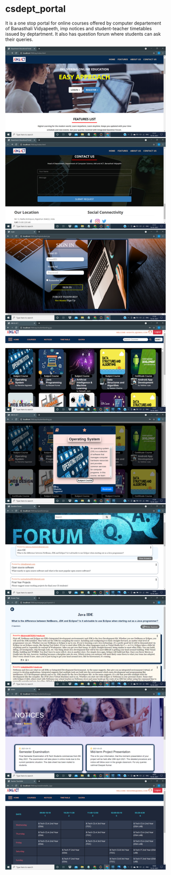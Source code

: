 # csdept_portal
It is a one stop portal for online courses offered by computer departement of Banasthali Vidyapeeth, imp notices and student-teacher timetables  issued by deptartment. It also has question forum where students can ask their queries.

<img src="1.png">
<img src="2.png">
<img src="3.png">
<img src="4.png">
<img src="5.png">
<img src="6.png">
<img src="7.png">
<img src="8.png">
<img src="9.png">

